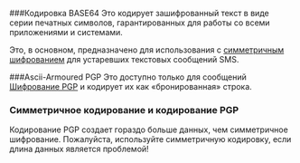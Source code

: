 ###Кодировка BASE64
Это кодирует зашифрованный текст в виде серии печатных символов, гарантированных для работы со всеми приложениями и системами.

Это, в основном, предназначено для использования с [симметричным шифрованием](/encryption-parameters/#sym) для устаревших текстовых сообщений SMS.

###Ascii-Armoured PGP
Это доступно только для сообщений [Шифрование PGP](/encryption-parameters/#pgp) и кодирует их как «бронированная» строка.

### Симметричное кодирование и кодирование PGP
Кодирование PGP создает гораздо больше данных, чем симметричное шифрование. Пожалуйста, используйте симметричную кодировку, если длина данных является проблемой!
